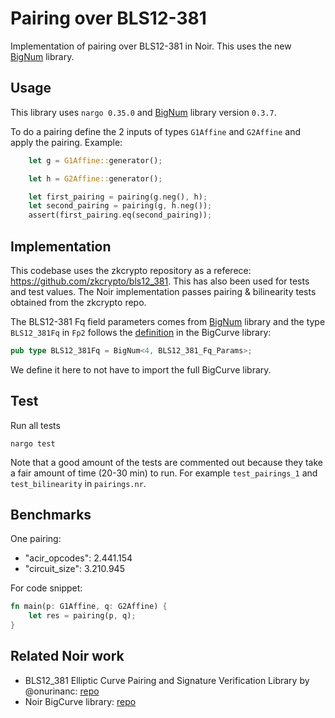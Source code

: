 # Pairing over BLS12-381

Implementation of pairing over BLS12-381 in Noir. This uses the new [BigNum](https://github.com/noir-lang/noir-bignum) library. 

## Usage

This library uses `nargo 0.35.0` and [BigNum](https://github.com/noir-lang/noir-bignum) library version `0.3.7`. 

To do a pairing define the 2 inputs of types `G1Affine` and `G2Affine` and apply the pairing. Example:
```rust
    let g = G1Affine::generator();

    let h = G2Affine::generator();

    let first_pairing = pairing(g.neg(), h);
    let second_pairing = pairing(g, h.neg());
    assert(first_pairing.eq(second_pairing));
```

## Implementation

This codebase uses the zkcrypto repository as a referece: https://github.com/zkcrypto/bls12_381. This has also been used for tests and test values. 
The Noir implementation passes pairing & bilinearity tests obtained from the zkcrypto repo. 

The BLS12-381 Fq field parameters comes from [BigNum](https://github.com/noir-lang/noir-bignum) library and the type `BLS12_381Fq` in `Fp2` follows the [definition](https://github.com/noir-lang/noir_bigcurve/blob/main/src/curves/bls12_381.nr#L60) in the BigCurve library:
```rust
pub type BLS12_381Fq = BigNum<4, BLS12_381_Fq_Params>;
```

We define it here to not have to import the full BigCurve library. 

## Test

Run all tests
```
nargo test
```

Note that a good amount of the tests are commented out because they take a fair amount of time (20-30 min) to run. For example `test_pairings_1` and `test_bilinearity` in `pairings.nr`. 

## Benchmarks

One pairing:
- "acir_opcodes": 2.441.154
- "circuit_size": 3.210.945

For code snippet:
```rust
fn main(p: G1Affine, q: G2Affine) {
    let res = pairing(p, q);
}
```


## Related Noir work
- BLS12_381 Elliptic Curve Pairing and Signature Verification Library by @onurinanc: [repo](https://github.com/onurinanc/noir-bls-signature)
- Noir BigCurve library: [repo](https://github.com/noir-lang/noir_bigcurve)





